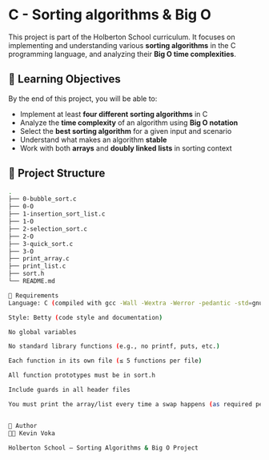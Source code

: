 # C - Sorting algorithms & Big O

This project is part of the Holberton School curriculum. It focuses on implementing and understanding various **sorting algorithms** in the C programming language, and analyzing their **Big O time complexities**.

## 🧠 Learning Objectives

By the end of this project, you will be able to:

- Implement at least **four different sorting algorithms** in C
- Analyze the **time complexity** of an algorithm using **Big O notation**
- Select the **best sorting algorithm** for a given input and scenario
- Understand what makes an algorithm **stable**
- Work with both **arrays** and **doubly linked lists** in sorting context

## 📁 Project Structure

```bash
.
├── 0-bubble_sort.c
├── 0-O
├── 1-insertion_sort_list.c
├── 1-O
├── 2-selection_sort.c
├── 2-O
├── 3-quick_sort.c
├── 3-O
├── print_array.c
├── print_list.c
├── sort.h
└── README.md

📜 Requirements
Language: C (compiled with gcc -Wall -Wextra -Werror -pedantic -std=gnu89)

Style: Betty (code style and documentation)

No global variables

No standard library functions (e.g., no printf, puts, etc.)

Each function in its own file (≤ 5 functions per file)

All function prototypes must be in sort.h

Include guards in all header files

You must print the array/list every time a swap happens (as required per algorithm)


🤝 Author
👨‍💻 Kevin Voka

Holberton School – Sorting Algorithms & Big O Project
